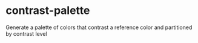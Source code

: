 # contrast-palette
Generate a palette of colors that contrast a reference color and partitioned by contrast level
